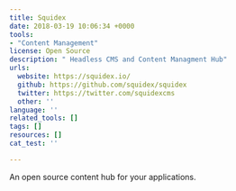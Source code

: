 ```yaml
---
title: Squidex
date: 2018-03-19 10:06:34 +0000
tools:
- "Content Management"
license: Open Source
description: " Headless CMS and Content Managment Hub"
urls:
  website: https://squidex.io/
  github: https://github.com/squidex/squidex
  twitter: https://twitter.com/squidexcms
  other: ''
language: ''
related_tools: []
tags: []
resources: []
cat_test: ''

---
```

An open source content hub for your applications.
